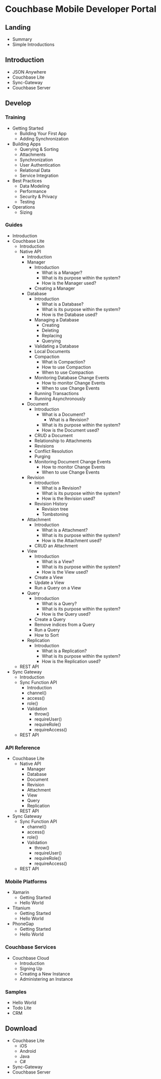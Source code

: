 Couchbase Mobile Developer Portal
=================================

Landing
-------

- Summary
- Simple Introductions

Introduction
------------

- JSON Anywhere
- Couchbase Lite
- Sync-Gateway
- Couchbase Server

Develop
-------

### Training

- Getting Started
  - Building Your First App
  - Adding Synchronization
- Building Apps
  - Querying & Sorting
  - Attachments
  - Synchronization
  - User Authentication
  - Relational Data
  - Service Integration
- Best Practices
  - Data Modeling
  - Performance
  - Security & Privacy
  - Testing
- Operations
  - Sizing

### Guides

- Introduction
- Couchbase Lite
  - Introduction
  - Native API
    - Introduction
    - Manager
      - Introduction
        - What is a Manager?
        - What is its purpose within the system?
        - How is the Manager used?
      - Creating a Manager
    - Database
      - Introduction
        - What is a Database?
        - What is its purpose within the system?
        - How is the Database used?
      - Managing a Database
        - Creating
        - Deleting
        - Replacing
        - Querying
      - Validating a Database
      - Local Documents
      - Compaction
        - What is Compaction?
        - How to use Compaction
        - When to use Compaction
      - Monitoring Database Change Events
        - How to monitor Change Events
        - When to use Change Events
      - Running Transactions
      - Running Asynchronously
    - Document
      - Introduction
        - What is a Document?
          - What is a Revision?
        - What is its purpose within the system?
        - How is the Document used?
      - CRUD a Document
      - Relationship to Attachments
      - Revisions
      - Conflict Resolution
      - Purging
      - Monitoring Document Change Events
        - How to monitor Change Events
        - When to use Change Events
    - Revision
      - Introduction
        - What is a Revision?
        - What is its purpose within the system?
        - How is the Revision used?
      - Revision History
        - Revision tree
        - Tombstoning
    - Attachment
      - Introduction
        - What is a Attachment?
        - What is its purpose within the system?
        - How is the Attachment used?
      - CRUD an Attachment
    - View
      - Introduction
        - What is a View?
        - What is its purpose within the system?
        - How is the View used?
      - Create a View
      - Update a View
      - Run a Query on a View
    - Query
      - Introduction
        - What is a Query?
        - What is its purpose within the system?
        - How is the Query used?
      - Create a Query
      - Remove indices from a Query
      - Run a Query
      - How to Sort
    - Replication
      - Introduction
        - What is a Replication?
        - What is its purpose within the system?
        - How is the Replication used?
  - REST API
- Sync Gateway
  - Introduction
  - Sync Function API
    - Introduction
    - channel()
    - access()
    - role()
    - Validation
      - throw()
      - requireUser()
      - requireRole()
      - requireAccess()
  - REST API

### API Reference

- Couchbase Lite
  - Native API
    - Manager
    - Database
    - Document
    - Revision
    - Attachment
    - View
    - Query
    - Replication
  - REST API
- Sync Gateway
  - Sync Function API
    - channel()
    - access()
    - role()
    - Validation
      - throw()
      - requireUser()
      - requireRole()
      - requireAccess()
  - REST API

### Mobile Platforms

- Xamarin
  - Getting Started
  - Hello World
- Titanium
  - Getting Started
  - Hello World
- PhoneGap
  - Getting Started
  - Hello World

### Couchbase Services

- Couchbase Cloud
  - Introduction
  - Signing Up
  - Creating a New Instance
  - Administering an Instance

### Samples

- Hello World
- Todo Lite
- CRM

Download
--------

- Couchbase Lite
  - iOS
  - Android
  - Java
  - C#
- Sync-Gateway
- Couchbase Server
